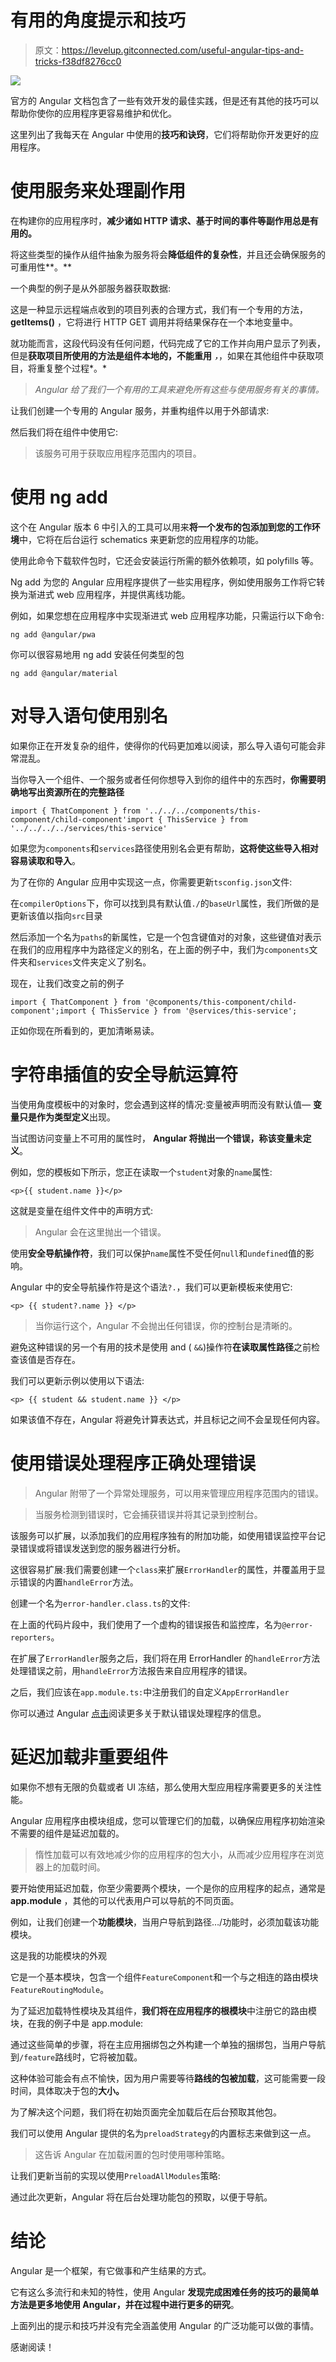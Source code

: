 # 有用的角度提示和技巧

> 原文：<https://levelup.gitconnected.com/useful-angular-tips-and-tricks-f38df8276cc0>

![](img/b02ee6e79519af86fae5ebf1325a0be0.png)

官方的 Angular 文档包含了一些有效开发的最佳实践，但是还有其他的技巧可以帮助你使你的应用程序更容易维护和优化。

这里列出了我每天在 Angular 中使用的**技巧和诀窍**，它们将帮助你开发更好的应用程序。

# 使用服务来处理副作用

在构建你的应用程序时，**减少诸如 HTTP 请求、基于时间的事件等副作用总是有用的。**

将这些类型的操作从组件抽象为服务将会**降低组件的复杂性**，并且还会确保服务的可重用性**。**

一个典型的例子是从外部服务器获取数据:

这是一种显示远程端点收到的项目列表的合理方式，我们有一个专用的方法， **getItems()** ，它将进行 HTTP GET 调用并将结果保存在一个本地变量中。

就功能而言，这段代码没有任何问题，代码完成了它的工作并向用户显示了列表，但是**获取项目所使用的方法是组件本地的，不能重用** *，*，如果在其他组件中获取项目，将重复整个过程*。*

> *Angular 给了我们一个有用的工具来避免所有这些与使用服务有关的事情。*

让我们创建一个专用的 Angular 服务，并重构组件以用于外部请求:

然后我们将在组件中使用它:

> 该服务可用于获取应用程序范围内的项目。

# 使用 ng add

这个在 Angular 版本 6 中引入的工具可以用来**将一个发布的包添加到您的工作环境**中，它将在后台运行 schematics 来更新您的应用程序的功能。

使用此命令下载软件包时，它还会安装运行所需的额外依赖项，如 polyfills 等。

Ng add 为您的 Angular 应用程序提供了一些实用程序，例如使用服务工作将它转换为渐进式 web 应用程序，并提供离线功能。

例如，如果您想在应用程序中实现渐进式 web 应用程序功能，只需运行以下命令:

```
ng add @angular/pwa
```

你可以很容易地用 ng add 安装任何类型的包

```
ng add @angular/material
```

# 对导入语句使用别名

如果你正在开发复杂的组件，使得你的代码更加难以阅读，那么导入语句可能会非常混乱。

当你导入一个组件、一个服务或者任何你想导入到你的组件中的东西时，**你需要明确地写出资源所在的完整路径**

```
import { ThatComponent } from '../../../components/this-component/child-component'import { ThisService } from '../../../../services/this-service'
```

如果您为`components`和`services`路径使用别名会更有帮助，**这将使这些导入相对容易读取和导入**。

为了在你的 Angular 应用中实现这一点，你需要更新`tsconfig.json`文件:

在`compilerOptions`下，你可以找到具有默认值`./`的`baseUrl`属性，我们所做的是更新该值以指向`src`目录

然后添加一个名为`paths`的新属性，它是一个包含键值对的对象，这些键值对表示在我们的应用程序中为路径定义的别名，在上面的例子中，我们为`components`文件夹和`services`文件夹定义了别名。

现在，让我们改变之前的例子

```
import { ThatComponent } from '@components/this-component/child-component';import { ThisService } from '@services/this-service';
```

正如你现在所看到的，更加清晰易读。

# 字符串插值的安全导航运算符

当使用角度模板中的对象时，您会遇到这样的情况:变量被声明而没有默认值— **变量只是作为类型定义**出现。

当试图访问变量上不可用的属性时， **Angular 将抛出一个错误，称该变量未定义**。

例如，您的模板如下所示，您正在读取一个`student`对象的`name`属性:

```
<p>{{ student.name }}</p>
```

这就是变量在组件文件中的声明方式:

> Angular 会在这里抛出一个错误。

使用**安全导航操作符**，我们可以保护`name`属性不受任何`null`和`undefined`值的影响。

Angular 中的安全导航操作符是这个语法`?.`，我们可以更新模板来使用它:

```
<p> {{ student?.name }} </p>
```

> 当你运行这个，Angular 不会抛出任何错误，你的控制台是清晰的。

避免这种错误的另一个有用的技术是使用 and ( `&&`)操作符**在读取属性路径**之前检查该值是否存在。

我们可以更新示例以使用以下语法:

```
<p> {{ student && student.name }} </p>
```

如果该值不存在，Angular 将避免计算表达式，并且标记之间不会呈现任何内容。

# 使用错误处理程序正确处理错误

> Angular 附带了一个异常处理服务，可以用来管理应用程序范围内的错误。

> 当服务检测到错误时，它会捕获错误并将其记录到控制台。

该服务可以扩展，以添加我们的应用程序独有的附加功能，如使用错误监控平台记录错误或将错误发送到您的服务器进行分析。

这很容易扩展:我们需要创建一个`class`来扩展`ErrorHandler`的属性，并覆盖用于显示错误的内置`handleError`方法。

创建一个名为`error-handler.class.ts`的文件:

在上面的代码片段中，我们使用了一个虚构的错误报告和监控库，名为`@error-reporters`。

在扩展了`ErrorHandler`服务之后，我们将在用 ErrorHandler 的`handleError`方法处理错误之前，用`handleError`方法报告来自应用程序的错误。

之后，我们应该在`app.module.ts:`中注册我们的自定义`AppErrorHandler`

你可以通过 Angular [点击](https://angular.io/api/core/ErrorHandler)阅读更多关于默认错误处理程序的信息。

# 延迟加载非重要组件

如果你不想有无限的负载或者 UI 冻结，那么使用大型应用程序需要更多的关注性能。

Angular 应用程序由模块组成，您可以管理它们的加载，以确保应用程序初始渲染不需要的组件是延迟加载的。

> 惰性加载可以有效地减少你的应用程序的包大小，从而减少应用程序在浏览器上的加载时间。

要开始使用延迟加载，你至少需要两个模块，一个是你的应用程序的起点，通常是 **app.module** ，其他的可以代表用户可以导航的不同页面。

例如，让我们创建一个**功能模块**，当用户导航到路径…/功能时，必须加载该功能模块。

这是我的功能模块的外观

它是一个基本模块，包含一个组件`FeatureComponent`和一个与之相连的路由模块`FeatureRoutingModule`。

为了延迟加载特性模块及其组件，**我们将在应用程序的根模块**中注册它的路由模块，在我的例子中是 app.module:

通过这些简单的步骤，将在主应用捆绑包之外构建一个单独的捆绑包，当用户导航到`/feature`路线时，它将被加载。

这种体验可能会有点不愉快，因为用户需要等待**路线的包被加载**，这可能需要一段时间，具体取决于包的**大小。**

为了解决这个问题，我们将在初始页面完全加载后在后台预取其他包。

我们可以使用 Angular 提供的名为`preloadStrategy`的内置标志来做到这一点。

> 这告诉 Angular 在加载闲置的包时使用哪种策略。

让我们更新当前的实现以使用`PreloadAllModules`策略:

通过此次更新，Angular 将在后台处理功能包的预取，以便于导航。

# 结论

Angular 是一个框架，有它做事和产生结果的方式。

它有这么多流行和未知的特性，使用 Angular **发现完成困难任务的技巧的最简单方法是更多地使用 Angular，并在过程中进行更多的研究**。

上面列出的提示和技巧并没有完全涵盖使用 Angular 的广泛功能可以做的事情。

感谢阅读！